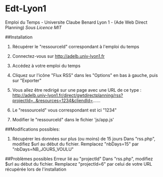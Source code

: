 Edt-Lyon1
=========

Emploi du Temps - Universite Claube Benard Lyon 1 - (Ade Web Direct Planning)
*Sous Licence MIT*

##Installation
1. Récupérer le "ressourceId" correspondant à l'emploi du temps

 1. Connectez-vous sur http://adelb.univ-lyon1.fr
 2. Accédez à votre emploi du temps
 3. Cliquez sur l'icône "Flux RSS" dans les "Options" en bas à gauche, puis sur "Exporter"
 4. Vous allez être redirigé sur une page avec une URL de ce type : http://adelb.univ-lyon1.fr/direct/gwtdirectplanning/rss?projectId=..&resources=1234&cliendId=......
 5. Le "ressourceId" vous correspondant est ici "1234"

2. Modifier le "ressourceId" dans le fichier 'js/app.js'

##Modifications possibles: 
1. Récupérer les données sur plus (ou moins) de 15 jours
	Dans "rss.php", modifiez $url au début du fichier.
		Remplacez "nbDays=15" par "nbDays=NB_JOURS_VOULU"

##Problèmes possibles
Erreur lié au "projectId"
	Dans "rss.php", modifiez $url au début du fichier.
		Remplacez "projectId=6" par celui de votre URL récupérée lors de l'installation
